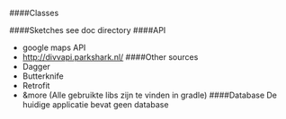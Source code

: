 ####Classes

####Sketches
see doc directory
####API
- google maps API
- http://divvapi.parkshark.nl/
####Other sources
- Dagger
- Butterknife
- Retrofit
- &more
(Alle gebruikte libs zijn te vinden in gradle)
####Database
De huidige applicatie bevat geen database